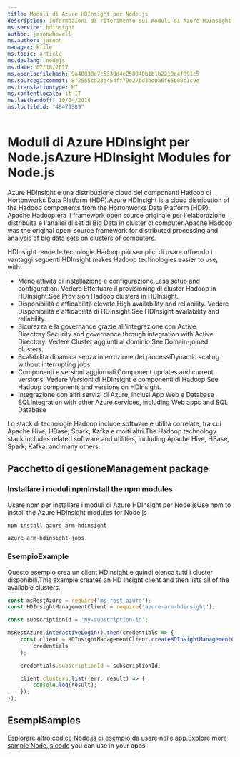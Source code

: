 ```yaml
---
title: Moduli di Azure HDInsight per Node.js
description: Informazioni di riferimento sui moduli di Azure HDInsight per Node.js
ms.service: hdinsight
author: jasonwhowell
ms.author: jasonh
manager: kfile
ms.topic: article
ms.devlang: nodejs
ms.date: 07/18/2017
ms.openlocfilehash: 9a40830e7c5330d4e258840b1b1b2210acf891c5
ms.sourcegitcommit: 8f2555cd23e454ff79e27bd3ed0a6f65b08c1c9e
ms.translationtype: HT
ms.contentlocale: it-IT
ms.lasthandoff: 10/04/2018
ms.locfileid: "48479389"
---
```

# <a name="azure-hdinsight-modules-for-nodejs"></a><span data-ttu-id="af0f5-103">Moduli di Azure HDInsight per Node.js</span><span class="sxs-lookup"><span data-stu-id="af0f5-103">Azure HDInsight Modules for Node.js</span></span>

<span data-ttu-id="af0f5-104">Azure HDInsight è una distribuzione cloud dei componenti Hadoop di Hortonworks Data Platform (HDP).</span><span class="sxs-lookup"><span data-stu-id="af0f5-104">Azure HDInsight is a cloud distribution of the Hadoop components from the Hortonworks Data Platform (HDP).</span></span> <span data-ttu-id="af0f5-105">Apache Hadoop era il framework open source originale per l'elaborazione distribuita e l'analisi di set di Big Data in cluster di computer.</span><span class="sxs-lookup"><span data-stu-id="af0f5-105">Apache Hadoop was the original open-source framework for distributed processing and analysis of big data sets on clusters of computers.</span></span>

<span data-ttu-id="af0f5-106">HDInsight rende le tecnologie Hadoop più semplici di usare offrendo i vantaggi seguenti:</span><span class="sxs-lookup"><span data-stu-id="af0f5-106">HDInsight makes Hadoop technologies easier to use, with:</span></span>
- <span data-ttu-id="af0f5-107">Meno attività di installazione e configurazione.</span><span class="sxs-lookup"><span data-stu-id="af0f5-107">Less setup and configuration.</span></span> <span data-ttu-id="af0f5-108">Vedere Effettuare il provisioning di cluster Hadoop in HDInsight.</span><span class="sxs-lookup"><span data-stu-id="af0f5-108">See Provision Hadoop clusters in HDInsight.</span></span>
- <span data-ttu-id="af0f5-109">Disponibilità e affidabilità elevate.</span><span class="sxs-lookup"><span data-stu-id="af0f5-109">High availability and reliability.</span></span> <span data-ttu-id="af0f5-110">Vedere Disponibilità e affidabilità di HDInsight.</span><span class="sxs-lookup"><span data-stu-id="af0f5-110">See HDInsight availability and reliability.</span></span>
- <span data-ttu-id="af0f5-111">Sicurezza e la governance grazie all'integrazione con Active Directory.</span><span class="sxs-lookup"><span data-stu-id="af0f5-111">Security and governance through integration with Active Directory.</span></span> <span data-ttu-id="af0f5-112">Vedere Cluster aggiunti al dominio.</span><span class="sxs-lookup"><span data-stu-id="af0f5-112">See Domain-joined clusters.</span></span>
- <span data-ttu-id="af0f5-113">Scalabilità dinamica senza interruzione dei processi</span><span class="sxs-lookup"><span data-stu-id="af0f5-113">Dynamic scaling without interrupting jobs</span></span>
- <span data-ttu-id="af0f5-114">Componenti e versioni aggiornati.</span><span class="sxs-lookup"><span data-stu-id="af0f5-114">Component updates and current versions.</span></span> <span data-ttu-id="af0f5-115">Vedere Versioni di HDInsight e componenti di Hadoop.</span><span class="sxs-lookup"><span data-stu-id="af0f5-115">See Hadoop components and versions on HDInsight.</span></span>
- <span data-ttu-id="af0f5-116">Integrazione con altri servizi di Azure, inclusi App Web e Database SQL</span><span class="sxs-lookup"><span data-stu-id="af0f5-116">Integration with other Azure services, including Web apps and SQL Database</span></span>

<span data-ttu-id="af0f5-117">Lo stack di tecnologie Hadoop include software e utilità correlate, tra cui Apache Hive, HBase, Spark, Kafka e molti altri.</span><span class="sxs-lookup"><span data-stu-id="af0f5-117">The Hadoop technology stack includes related software and utilities, including Apache Hive, HBase, Spark, Kafka, and many others.</span></span> 

## <a name="management-package"></a><span data-ttu-id="af0f5-118">Pacchetto di gestione</span><span class="sxs-lookup"><span data-stu-id="af0f5-118">Management package</span></span>

### <a name="install-the-npm-modules"></a><span data-ttu-id="af0f5-119">Installare i moduli npm</span><span class="sxs-lookup"><span data-stu-id="af0f5-119">Install the npm modules</span></span>

<span data-ttu-id="af0f5-120">Usare npm per installare i moduli di Azure HDInsight per Node.js</span><span class="sxs-lookup"><span data-stu-id="af0f5-120">Use npm to install the Azure HDInsight modules for Node.js</span></span>

```bash
npm install azure-arm-hdinsight
```

```bash
azure-arm-hdinsight-jobs
```

### <a name="example"></a><span data-ttu-id="af0f5-121">Esempio</span><span class="sxs-lookup"><span data-stu-id="af0f5-121">Example</span></span> 

<span data-ttu-id="af0f5-122">Questo esempio crea un client HDInsight e quindi elenca tutti i cluster disponibili.</span><span class="sxs-lookup"><span data-stu-id="af0f5-122">This example creates an HD Insight client and then lists all of the available clusters.</span></span> 

```javascript
const msRestAzure = require('ms-rest-azure');
const HDInsightManagementClient = require('azure-arm-hdinsight');

const subscriptionId = 'my-subscription-id';

msRestAzure.interactiveLogin().then(credentials => {
    const client = HDInsightManagementClient.createHDInsightManagementClient(
        credentials
    );

    credentials.subscriptionId = subscriptionId;

    client.clusters.list((err, result) => {
        console.log(result);
    });
});
```

## <a name="samples"></a><span data-ttu-id="af0f5-123">Esempi</span><span class="sxs-lookup"><span data-stu-id="af0f5-123">Samples</span></span>

<span data-ttu-id="af0f5-124">Esplorare altro [codice Node.js di esempio](https://azure.microsoft.com/resources/samples/?platform=nodejs) da usare nelle app.</span><span class="sxs-lookup"><span data-stu-id="af0f5-124">Explore more [sample Node.js code](https://azure.microsoft.com/resources/samples/?platform=nodejs) you can use in your apps.</span></span>
